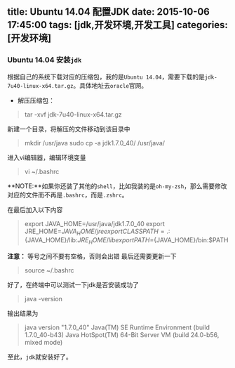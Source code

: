 title: Ubuntu 14.04 配置JDK
date: 2015-10-06 17:45:00
tags: [jdk,开发环境,开发工具]
categories: [开发环境]
---
### Ubuntu 14.04 安装`jdk`
根据自己的系统下载对应的压缩包，我的是`Ubuntu 14.04`，需要下载的是`jdk-7u40-linux-x64.tar.gz`。具体地址去`oracle`官网。

* 解压压缩包：

>tar -xvf jdk-7u40-linux-x64.tar.gz

新建一个目录，将解压的文件移动到该目录中
>mkdir /usr/java
sudo cp -a jdk1.7.0_40/ /usr/java/

进入vi编辑器，编辑环境变量
>vi ~/.bashrc

**NOTE:**如果你还装了其他的`shell`，比如我装的是`oh-my-zsh`，那么需要修改对应的文件而不再是`.bashrc`，而是`.zshrc`。

在最后加入以下内容
>export JAVA_HOME=/usr/java/jdk1.7.0_40
export JRE_HOME=${JAVA_HOME}/jre
export CLASSPATH=.:${JAVA_HOME}/lib:${JRE_HOME}/lib
export PATH=${JAVA_HOME}/bin:$PATH

**注意：** 等号之间不要有空格，否则会出错
最后还需要更新一下
>source ~/.bashrc

好了，在终端中可以测试一下jdk是否安装成功了
>java -version

输出结果为
>java version "1.7.0_40"
Java(TM) SE Runtime Environment (build 1.7.0_40-b43)
Java HotSpot(TM) 64-Bit Server VM (build 24.0-b56, mixed mode)

至此，`jdk`就安装好了。